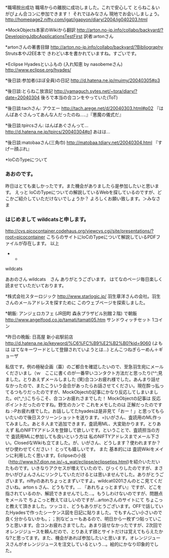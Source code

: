 *職場脱出成功
職場からの離脱に成功しました。これで安心して とらねこ＆いがぴょん合コンに参加できます！ それではみなさん 現地でお会いしましょう。
http://homepage2.nifty.com/igat/igapyon/diary/2004/ig040203.html

*MockObjects本家のWikiから翻訳
http://arton.no-ip.info/collabo/backyard/?DevelopingJdbcApplicationsTestFirst
訳者:artonさん

*artonさんの著書目録
http://arton.no-ip.info/collabo/backyard/?Bibliography
Struts本やJ2EE本で きわどい本を書かれていますね。すごいです。

*Eclipse Hyadesといふもの (入れ知恵 by nasobemeさん)
http://www.eclipse.org/hyades/

*後日談:参加者(ほぼ全員)の日記
http://d.hatena.ne.jp/muimy/20040305#p3

*後日談:とらねこ放浪記
http://yamaguch.sytes.net/~tora/diary/?date=20040304
後ろで本当の合コンをやっていた(ToT)

*後日談:tachさん: アウエー
http://tach.arege.net/d/20040303.html#p02
『はんばあぐさんってあんな人だったのね…．』『悪魔の儀式だ』

*後日談:tpircsさん: はんばあぐさんって…
http://d.hatena.ne.jp/tpircs/20040304#p1
あはは…

*後日談:matobaaさん(三角巾)
http://matobaa.tdiary.net/20040304.html
『すげー顔ぶれ』

*IoCのTypeについて

### あおのです。

昨日はとても楽しかったです。また機会がありましたら是参加したいと思います。
えっと IoCのTypeについての解説しているWebを探しているのですが、どこかご紹介していただけないでしょうか？
よろしくお願い致します。＞みなさま


### はじめまして wildcatsと申します。

http://cvs.picocontainer.codehaus.org/viewcvs.cgi/site/presentations/?root=picocontainer
こちらのサイトにIoCのTypeについて解説しているPDFファイルが存在します。
以上
* - 
wildcats 

あおのさん
wildcats　さん
ありがとうございます。
はてなのページ毎日楽しく読ませていただいております。

*株式会社スターロジック
http://www.starlogic.jp/
羽生章洋さんの会社。羽生さんのメールアドレスを探すために このウェブページを探索しました。

*朝飯: アンジェロカフェ (JR田町 森永プラザビル別館２階) で朝飯
http://www.angelfood.co.jp/tamati/tamati05.htm
サンドウィッチセット 1コイン

*昨日の晩飯: 日高屋 新小岩駅前店
http://d.hatena.ne.jp/keyword/%C6%FC%B9%E2%B2%B0?kid=9060 (よもは はてなキーワードとして登録されていようとは…)
とんこつねぎらーめん＋ギョーザ

私信です。例の極秘企画（藁）のご都合を確認したいので、至急羽生宛にメールくださいまし（ｗ　ここに書くのが一番早いコンタクト方法だと思ったり(^^;見ました。とりあえずメールしました (笑)合コンお疲れ様でした。あんまり話せなかったので、またこういう会合があったらお話させてください。現在酔っ払ってるつもりだったのですが、MockObjectの記事にかなり反応してしまいました。σ(^_^;)こちらこそ、合コンお疲れさまでした！ MockObjectの記事は 反応ポイントだったのですね。野生のカンで これをメモしたのは 正解だったのですね :-Pお疲れ様でした。お話ししてたhyadesは是非見て「おー！」と思ってもらいたいので後日スクリーンショットを送ります。=)いがさん、査読用のML作ってみました。あと８人まで追加できます。査読用ML、大変助かります。とりあえず 私のNIFTYアドレスを登録して欲しいです。ということで、査読担当の方で 査読用MLに参加しても良いという方は 私のNIFTYアドレスまでメール下さい。ClosedなWikiも立てました。が、いがさん、どうします？使われますか？ぜひ使わせてください！ とっても嬉しいです。 また 基本的には 査読Wikiをメインに利用したく思います。Eclipseの小技（http://www.h7.dion.ne.jp/~s_wat/eclipse/eclipsetips.html)を紹介いただいたものです。いきなりアクセスが増えていたので、びっくりしたのですが、まさかいがぴょんさんにリンクしていただけるとは思いませんでした。ありがとうございます。niftyのあれちょっとまずいですよ。wildcat0201さんのとこ見てくださいね。artonｓさん、どうもです。… 『あれちょっとまずい』ですが、どこを指されているのか、解読できませんでした…。もうしわけないのですが、問題点をメールで ちょこっと教えてほしいのですが…artonさんのサイトにて ちょこっと教えて頂きました。ツッコミ、どうもありがとうございます。OFFで話していたHyadesで作ったシーケンス図を日記に貼りました。でもすんごい小さいので良く分からないかも。；；別なビューもあるので、明日から一枚ずつ貼っていこうと思います。合コンお疲れさまでした。あまり話せなかったですが、2次回でオレンジジュースを頼んだので、とりあえず顔とサイトだけは覚えてもらえたかな?と思ってます。また、機会があれば参加したいと思います。オレンジジュースさんがオレンジジュースを注文しているという…。絵的にかなり印象的でした。
